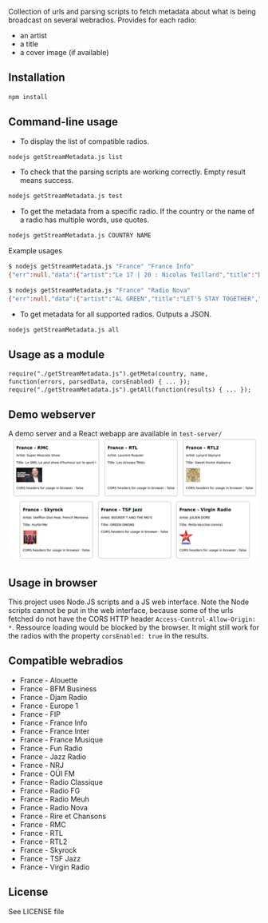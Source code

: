 Collection of urls and parsing scripts to fetch metadata about what is being broadcast on several webradios. Provides for each radio:
* an artist
* a title
* a cover image (if available)

## Installation
```sh
npm install
```

## Command-line usage
* To display the list of compatible radios.
```sh
nodejs getStreamMetadata.js list
```

* To check that the parsing scripts are working correctly. Empty result means success.
```sh
nodejs getStreamMetadata.js test
```

* To get the metadata from a specific radio. If the country or the name of a radio has multiple words, use quotes.
```sh
nodejs getStreamMetadata.js COUNTRY NAME
```
Example usages
```sh
$ nodejs getStreamMetadata.js "France" "France Info"
{"err":null,"data":{"artist":"Le 17 | 20 : Nicolas Teillard","title":"Droit à l'erreur - Guillaume Poitrinal"},"corsEnabled":false}
```
```sh
$ nodejs getStreamMetadata.js "France" "Radio Nova"
{"err":null,"data":{"artist":"AL GREEN","title":"LET'S STAY TOGETHER","cover":"https://nova.fr/sites/default/files/CQCT/2017-07/al-green-lets-stay-together-2893.jpeg"},"corsEnabled":true}
```

* To get metadata for all supported radios. Outputs a JSON.
```sh
nodejs getStreamMetadata.js all
```

## Usage as a module
```nodejs
require("./getStreamMetadata.js").getMeta(country, name, function(errors, parsedData, corsEnabled) { ... });
require("./getStreamMetadata.js").getAll(function(results) { ... });
```
## Demo webserver
A demo server and a React webapp are available in `test-server/`
![Demo webserver snapshot](test-server/res/web-interface.png)

## Usage in browser
This project uses Node.JS scripts and a JS web interface. Note the Node scripts cannot be put in the web interface, because some of the urls fetched do not have the CORS HTTP header ```Access-Control-Allow-Origin: *```. Ressource loading would be blocked by the browser. It might still work for the radios with the property ```corsEnabled: true``` in the results.

## Compatible webradios
* France - Alouette
* France - BFM Business
* France - Djam Radio
* France - Europe 1
* France - FIP
* France - France Info
* France - France Inter
* France - France Musique
* France - Fun Radio
* France - Jazz Radio
* France - NRJ
* France - OÜI FM
* France - Radio Classique
* France - Radio FG
* France - Radio Meuh
* France - Radio Nova
* France - Rire et Chansons
* France - RMC
* France - RTL
* France - RTL2
* France - Skyrock
* France - TSF Jazz
* France - Virgin Radio

## License
See LICENSE file
